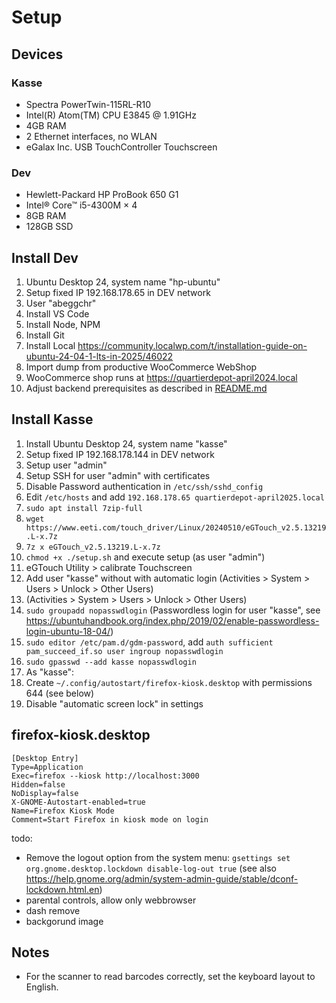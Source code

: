 # Setup

## Devices

### Kasse

* Spectra PowerTwin-115RL-R10
* Intel(R) Atom(TM) CPU  E3845  @ 1.91GHz
* 4GB RAM
* 2 Ethernet interfaces, no WLAN
* eGalax Inc. USB TouchController Touchscreen

### Dev

* Hewlett-Packard HP ProBook 650 G1 
* Intel® Core™ i5-4300M × 4
* 8GB RAM
* 128GB SSD

## Install Dev

1. Ubuntu Desktop 24, system name "hp-ubuntu"
2. Setup fixed IP 192.168.178.65 in DEV network
3. User "abeggchr"
4. Install VS Code
5. Install Node, NPM
6. Install Git
7. Install Local https://community.localwp.com/t/installation-guide-on-ubuntu-24-04-1-lts-in-2025/46022
8. Import dump from productive WooCommerce WebShop
9. WooCommerce shop runs at https://quartierdepot-april2024.local
10. Adjust backend prerequisites as described in [README.md](../README.md)


## Install Kasse

1. Install Ubuntu Desktop 24, system name "kasse"
2. Setup fixed IP 192.168.178.144 in DEV network
3. Setup user "admin"
4. Setup SSH for user "admin" with certificates
5. Disable Password authentication in `/etc/ssh/sshd_config`
6. Edit `/etc/hosts` and add `192.168.178.65 quartierdepot-april2025.local`
7. `sudo apt install 7zip-full`
8. `wget https://www.eeti.com/touch_driver/Linux/20240510/eGTouch_v2.5.13219.L-x.7z`
9. `7z x eGTouch_v2.5.13219.L-x.7z`
10. `chmod +x ./setup.sh` and execute setup (as user "admin")
11. eGTouch Utility > calibrate Touchscreen
12. Add user "kasse" without with automatic login (Activities > System > Users > Unlock > Other Users)
13. (Activities > System > Users > Unlock > Other Users)
14. `sudo groupadd nopasswdlogin` (Passwordless login for user "kasse", see https://ubuntuhandbook.org/index.php/2019/02/enable-passwordless-login-ubuntu-18-04/)
15. `sudo editor /etc/pam.d/gdm-password`, add `auth sufficient pam_succeed_if.so user ingroup nopasswdlogin`
16. `sudo gpasswd --add kasse nopasswdlogin`
17. As "kasse":
18. Create `~/.config/autostart/firefox-kiosk.desktop` with permissions 644 (see below)
19. Disable "automatic screen lock" in settings

## firefox-kiosk.desktop

```
[Desktop Entry]
Type=Application
Exec=firefox --kiosk http://localhost:3000
Hidden=false
NoDisplay=false
X-GNOME-Autostart-enabled=true
Name=Firefox Kiosk Mode
Comment=Start Firefox in kiosk mode on login
```

todo:
* Remove the logout option from the system menu: `gsettings set org.gnome.desktop.lockdown disable-log-out true` (see also https://help.gnome.org/admin/system-admin-guide/stable/dconf-lockdown.html.en)
* parental controls, allow only webbrowser
* dash remove
* backgorund image


## Notes

- For the scanner to read barcodes correctly, set the keyboard layout to English.